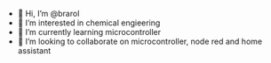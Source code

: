 - 👋 Hi, I’m @brarol
- 👀 I’m interested in chemical engieering
- 🌱 I’m currently learning microcontroller
- 💞️ I’m looking to collaborate on microcontroller, node red and home assistant

<!---
brarol/brarol is a ✨ special ✨ repository because its `README.md` (this file) appears on your GitHub profile.
You can click the Preview link to take a look at your changes.
--->
